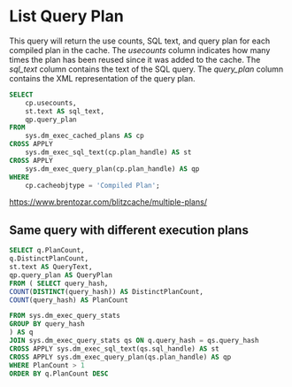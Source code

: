 # List Query Plan

This query will return the use counts, SQL text, and query plan for each compiled plan in the cache. 
The *usecounts* column indicates how many times the plan has been reused since it was added to the cache. The *sql_text* column contains the text of the SQL query.
The *query_plan* column contains the XML representation of the query plan.

```sql
SELECT 
    cp.usecounts,
    st.text AS sql_text,
    qp.query_plan
FROM 
    sys.dm_exec_cached_plans AS cp
CROSS APPLY 
    sys.dm_exec_sql_text(cp.plan_handle) AS st
CROSS APPLY 
    sys.dm_exec_query_plan(cp.plan_handle) AS qp
WHERE 
    cp.cacheobjtype = 'Compiled Plan';
```

<https://www.brentozar.com/blitzcache/multiple-plans/>

## Same query with different execution plans

```sql
SELECT q.PlanCount,
q.DistinctPlanCount,
st.text AS QueryText,
qp.query_plan AS QueryPlan
FROM ( SELECT query_hash,
COUNT(DISTINCT(query_hash)) AS DistinctPlanCount,
COUNT(query_hash) AS PlanCount

FROM sys.dm_exec_query_stats
GROUP BY query_hash
) AS q
JOIN sys.dm_exec_query_stats qs ON q.query_hash = qs.query_hash
CROSS APPLY sys.dm_exec_sql_text(qs.sql_handle) AS st
CROSS APPLY sys.dm_exec_query_plan(qs.plan_handle) AS qp
WHERE PlanCount > 1
ORDER BY q.PlanCount DESC
```
